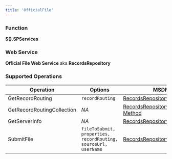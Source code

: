 ```yaml
---
title: 'OfficialFile'
---
```


### Function

**$().SPServices**

### Web Service

**Official File Web Service** aka **RecordsRepository**

### Supported Operations

| Operation | Options | MSDN Documentation | Introduced |
| --------- | ------- | ------------------ | ---------- |
| GetRecordRouting | `recordRouting` | [RecordsRepository.GetRecordRouting Method](http://msdn.microsoft.com/en-us/library/aa981455(v=office.12).aspx) | [2014.02](https://spservices.codeplex.com/releases/view/119578030) |
| GetRecordRoutingCollection | _NA_ | [RecordsRepository.GetRecordRoutingCollection Method](http://msdn.microsoft.com/en-us/library/aa981149(v=office.12).aspx) | [2014.02](https://spservices.codeplex.com/releases/view/119578030) |
| GetServerInfo | _NA_ | [RecordsRepository.GetServerInfo Method](http://msdn.microsoft.com/en-us/library/aa981102(v=office.12).aspx) | [2014.02](https://spservices.codeplex.com/releases/view/119578030) |
| SubmitFile | `fileToSubmit, properties, recordRouting, sourceUrl, userName` | [RecordsRepository.GetRecordRouting Method](http://msdn.microsoft.com/en-us/library/aa981121(v=office.12).aspx) | [2014.02](https://spservices.codeplex.com/releases/view/119578030) |
